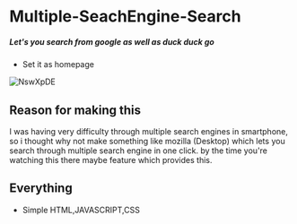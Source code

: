 # Multiple-SeachEngine-Search

##### Let's you search from google as well as duck duck go 

- Set it as homepage

![NswXpDE](https://user-images.githubusercontent.com/54467382/88281613-dc3a6380-cc9c-11ea-9ee0-39704634e3f5.gif)

## Reason for making this

I was having very difficulty through multiple search engines in smartphone, so i thought why not make something like mozilla (Desktop) which lets you search through multiple search engine in one click. by the time you're watching this there maybe feature which provides this.

## Everything

- Simple HTML,JAVASCRIPT,CSS


